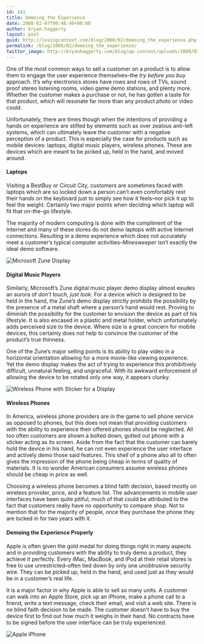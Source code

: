 ```yaml
---
id: 141
title: Demoing the Experience
date: 2008-02-07T00:48:40+00:00
author: bryan.haggerty
layout: post
guid: http://losingcontext.com/blog/2008/02/demoing_the_experience.php
permalink: /blog/2008/02/demoing_the_experience/
twitter_image: http://bryanhaggerty.com/blog/wp-content/uploads/2008/02/apple-iphone.jpg
---
```

One of the most common ways to sell a customer on a product is to allow them to engage the user experience themselves&#8211;the _try before you buy_ approach. It&#8217;s why electronics stores have rows and rows of TVs, sound proof stereo listening rooms, video game demo stations, and plenty more. Whether the customer makes a purchase or not, he has gotten a taste for that product, which will resonate far more than any product photo or video could.

Unfortunately, there are times though when the intentions of providing a hands on experience are stifled by elements such as over zealous anti-left systems, which can ultimately leave the customer with a negative perception of a product. This is especially the case for products such as mobile devices: laptops, digital music players, wireless phones. These are devices which are meant to be picked up, held in the hand, and moved around.

#### Laptops

Visiting a BestBuy or Circuit City, customers are sometimes faced with laptops which are so locked down a person can&#8217;t even comfortably rest their hands on the keyboard just to simply see how it feels&#8211;nor pick it up to feel the weight. Certainly two major points when deciding which laptop will fit that on-the-go lifestyle.

The majority of modern computing is done with the compliment of the Internet and many of these stores do not demo laptops with active Internet connections. Resulting in a demo experience which does not accurately meet a customer&#8217;s typical computer activities&#8211;_Minesweeper_ isn&#8217;t exactly the ideal demo software.

<img src='http://bryanhaggerty.com/blog/wp-content/uploads/2008/02/microsoft-zune-display.jpg' alt='Microsoft Zune Display' class="image-right" />

#### Digital Music Players

Similarly, Microsoft&#8217;s Zune digital music player demo display almost exudes an aurora of _don&#8217;t touch, just look_. For a device which is designed to be held in the hand, the Zune&#8217;s demo display strictly prohibits the possibility by the presence of a metal shaft where a person&#8217;s hand would rest. Proving to diminish the possibility for the customer to envision the device as part of his lifestyle. It is also encased in a plastic and metal holder, which unfortunately adds perceived size to the device. Where size is a great concern for mobile devices, this certainly does not help to convince the customer of the product&#8217;s true thinness.

One of the Zune&#8217;s major selling points is its ability to play video in a horizontal orientation allowing for a more movie-like viewing experience. Yet the demo display makes the act of trying to experience this prohibitively difficult, unnatural feeling, and ungraceful. With its awkward enforcement of allowing the device to be rotated only one way, it appears clunky.

<img src='http://bryanhaggerty.com/blog/wp-content/uploads/2008/02/blackberry-phone.jpg' alt='Wireless Phone with Sticker for a Display' class="image-left" />

#### Wireless Phones

In America, wireless phone providers are in the game to sell phone service as opposed to phones, but this does not mean that providing customers with the ability to experience their offered phones should be neglected. All too often customers are shown a bolted down, gutted out phone with a sticker acting as its screen. Aside from the fact that the customer can barely hold the device in his hand, he can not even experience the user interface and actively demo those said features. This shell of a phone also all to often gives the impression of the phone being cheap in terms of quality of materials. It is no wonder American consumers assume wireless phones should be cheap in price as well.

Choosing a wireless phone becomes a blind faith decision, based mostly on wireless provider, price, and a feature list. The advancements in mobile user interfaces have been quite pitiful, much of that could be attributed to the fact that customers really have no opportunity to compare shop. Not to mention that for the majority of people, once they purchase the phone they are locked in for two years with it.

#### Demoing the Experience Properly

Apple is often given the gold medal for doing things right in many aspects and in providing customers with the ability to truly demo a product, they achieve it perfectly. Every iMac, MacBook, and iPod at their retail stores is free to use unrestricted&#8211;often tied down by only one unobtrusive security wire. They can be picked up, held in the hand, and used just as they would be in a customer&#8217;s real life.

It is a major factor in why Apple is able to sell so many units. A customer can walk into an Apple Store, pick up an iPhone, make a phone call to a friend, write a text message, check their email, and visit a web site. There is no blind faith decision to be made. The customer doesn&#8217;t have to buy the device first to find out how much it weighs in their hand. No contracts have to be signed before the user interface can be truly experienced.

<img src='http://bryanhaggerty.com/blog/wp-content/uploads/2008/02/apple-iphone.jpg' alt='Apple iPhone' class="image-centered" />